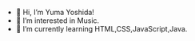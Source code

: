 - 👋 Hi, I’m Yuma Yoshida!
- 👀 I’m interested in Music.
- 🌱 I’m currently learning HTML,CSS,JavaScript,Java.

<!---
yoshida-github/yoshida-github is a ✨ special ✨ repository because its `README.md` (this file) appears on your GitHub profile.
You can click the Preview link to take a look at your changes.
--->
